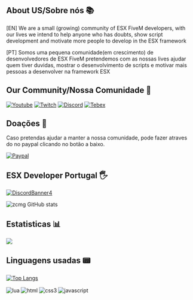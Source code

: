 ## About US/Sobre nós 📚

[EN]
We are a small (growing) community of ESX FiveM developers, with our lives we intend to help anyone who has doubts, show script development and motivate more people to develop in the ESX framework

[PT]
Somos uma pequena comunidade(em crescimento) de desenvolvedores de ESX FiveM pretendemos com as nossas lives ajudar quem tiver duvidas, mostrar o desenvolvimento de scripts e motivar mais pessoas a desenvolver na framework ESX

## Our Community/Nossa Comunidade 🔗

[![Youtube](https://img.shields.io/badge/YouTube-FF0000?style=for-the-badge&logo=youtube&logoColor=white)](https://www.youtube.com/channel/UCrrjbyHC6KZqtO-M5C1PhSQ)
[![Twitch](https://img.shields.io/badge/Twitch-9146FF?style=for-the-badge&logo=twitch&logoColor=white)](https://www.twitch.tv/esx_developer_pt/)
[![Discord](https://img.shields.io/badge/Discord-5865F2?style=for-the-badge&logo=discord&logoColor=white)](https://discord.gg/Qt5WraEMxf)
[![Tebex](https://img.shields.io/badge/Tebex-5865F2?style=for-the-badge&logo=shopee&logoColor=white)](https://esxdeveloperportugal.tebex.io)

## Doações 💸

Caso pretendas ajudar a manter a nossa comunidade, pode fazer atraves do no paypal clicando no botão a baixo.

[![Paypal](https://img.shields.io/badge/Paypal-00457C?style=for-the-badge&logo=paypal&logoColor=white)](https://www.paypal.com/paypalme/esxdeveloperpt)

## ESX Developer Portugal 🖐️

[![DiscordBanner4](https://discordapp.com/api/guilds/859390913221361675/widget.png?style=banner4)](https://discord.gg/Qt5WraEMxf)


![zcmg GitHub stats](https://github-readme-stats.vercel.app/api?username=zcmg&show_icons=true&theme=dracula&count_private=true)

## Estatisticas 📊

![](https://komarev.com/ghpvc/?username=zcmg&color=ff0000&style=for-the-badge&label=Visitas)


## Linguagens usadas 📟

[![Top Langs](https://github-readme-stats.vercel.app/api/top-langs/?username=zcmg&layout=compact)](https://github.com/anuraghazra/github-readme-stats)
<br/>

<div style="display: inline_block">
  <img align="center" alt="lua" src="https://img.shields.io/badge/Lua-2C2D72?style=for-the-badge&logo=lua&logoColor=white" />
  <img align="center" alt="html" src="https://img.shields.io/badge/HTML5-E34F26?style=for-the-badge&logo=html5&logoColor=white" />
  <img align="center" alt="css3" src="https://img.shields.io/badge/CSS3-1572B6?style=for-the-badge&logo=css3&logoColor=white" />
  <img align="center" alt="javascript" src="https://img.shields.io/badge/JavaScript-F7DF1E?style=for-the-badge&logo=JavaScript&logoColor=black" />
</div><br/>



